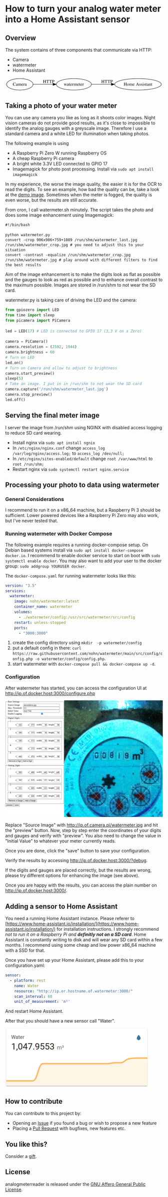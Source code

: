 # How to turn your analog water meter into a Home Assistant sensor

## Overview

The system contains of three components that communicate via HTTP:

* Camera
* watermeter
* Home Assistant

![demo image](overview.svg)

## Taking a photo of your water meter

You can use any camera you like as long as it shoots color images. Night vision cameras do not provide good results, as it's close to impossible to identify the analog gauges with a greyscale image. Therefore I use a standard camera and a white LED for illumination when taking photos. 

The following example is using

* A Raspberry Pi Zero W running Raspberry OS
* A cheap Raspberry Pi camera
* A bright white 3.3V LED connected to GPIO 17
* Imagemagick for photo post processing. Install via ```sudo apt install imagemagick```

In my experience, the worse the image quality, the easier it is for the OCR to read the digits. To see an example, how bad the quality can be, take a look at the [demo image](../src/demo/demo.jpg). Sometimes when the meter is fogged, the quality is even worse, but the results are still accurate.

From cron, I call watermeter.sh minutely. The script takes the photo and does some image enhancement using Imagemagick:

```shell
#!/bin/bash

python watermeter.py
convert -crop 906x906+759+1089 /run/shm/watermeter_last.jpg /run/shm/watermeter_crop.jpg # you need to adjust this to your situation
convert -contrast -equalize /run/shm/watermeter_crop.jpg /run/shm/watermeter.jpg # play around with different filters to find the best results
```

Aim of the image enhancement is to make the digits look as flat as possible and the gauges to look as red as possible and to enhance overall contrast to the maximum possible. Images are stored in /run/shm to not wear the SD card.

watermeter.py is taking care of driving the LED and the camera:

```python
from gpiozero import LED
from time import sleep
from picamera import PiCamera

led = LED(17) # LED is connected to GPIO 17 (3,3 V on a Zero)
    
camera = PiCamera()
camera.resolution = (2592, 1944)
camera.brightness = 60
# Turn on LED
led.on() 
# Turn on Camera and allow to adjust to brightness
camera.start_preview()
sleep(5)
# Take an image. I put in in /run/shm to not wear the SD card
camera.capture('/run/shm/watermeter_last.jpg')
camera.stop_preview()
led.off()
```

## Serving the final meter image

I server the image from /run/shm using NGINX with disabled access logging to reduce SD card wearing.

* Install nginx via ```sudo apt install ngnix```
* In ```/etc/nginx/nginx.conf``` change ```access_log /var/log/nginx/access.log;``` to ```access_log /dev/null;```
* In ```/etc/nginx/sites-enabled/default``` change ```root /var/www/html``` to ```root /run/shm;```
* Restart nginx via ```sudo systemctl restart nginx.service```

## Processing your photo to data using watermeter

### General Considerations

I recommend to run it on a x86_64 machine, but a Raspberry Pi 3 should be sufficient. Lower powered devices like a Raspberry Pi Zero may also work, but I've never tested that.

### Running watermeter with Docker Compose

The following example requires a running docker-compose setup. On Debian based systems install via ```sudo apt install docker-compose docker.io```. I recommend to enable docker service to start on boot with ```sudo systemctl enable docker```. You may also want to add your user to the docker group: ```sudo addgroup YOURUSER docker```.

The ```docker-compose.yaml``` for running watermeter looks like this:

```yaml
version: "3.5"
services:
  watermeter:
    image: nohn/watermeter:latest
    container_name: watermeter
    volumes:
      - ./watermeter/config:/usr/src/watermeter/src/config
    restart: unless-stopped
    ports:
      - "3000:3000"
```

1. create the config directory using ```mkdir  -p watermeter/config```
2. put a default config in there: ```curl https://raw.githubusercontent.com/nohn/watermeter/main/src/config/config.php -o watermeter/config/config.php```.
3. start watermeter with ```docker-compose pull && docker-compose up -d```.

### Configuration

After watermeter has started, you can access the configuration UI at http://ip.of.docker.host:3000/configure.php

![Configuration GUI Screenshot](configure.png)

Replace "Source Image" with http://ip.of.camera.pi/watermeter.jpg and hit the "preview" button. Now, step by step enter the coordinates of your digits and gauges and verify with "preview". You also need to change the value in "Initial Value" to whatever your meter currently reads.

Once you are done, click the "save" button to save your configuration.

Verify the results by accessing http://ip.of.docker.host:3000/?debug.

If the digits and gauges are placed correctly, but the results are wrong, please try different options for enhancing the image (see above).

Once you are happy with the results, you can access the plain number on http://ip.of.docker.host:3000/.

## Adding a sensor to Home Assistant

You need a running Home Assistant instance. Please referer to [https://www.home-assistant.io/installation/](https://www.home-assistant.io/installation/) for installation instructions. I strongly recommend _not to run it on a Raspberry Pi and <b>definitly not on a SD card</b>_. Home Assistant is constantly writing to disk and will wear any SD card within a few months. I recommend using some cheap and low power x86_64 machine with a SSD for that.  

Once you have set up your Home Assistant, please add this to your configuration.yaml: 

```yaml
sensor:
  - platform: rest
    name: Water
    resource: "http://ip.or.hostname.of.watermeter:3000/"
    scan_interval: 60
    unit_of_measurement: 'm³'
```

And restart Home Assistant.

After that you should have a new sensor call "Water".

![Home Assistant Dashboard](hass.png)

## How to contribute

You can contribute to this project by:

* Opening an [Issue](https://github.com/nohn/watermeter/issues) if you found a bug or wish to propose a new feature
* Placing a [Pull Request](https://github.com/nohn/watermeter/pulls) with bugfixes, new features etc.

## You like this?

Consider a [gift](https://www.amazon.de/hz/wishlist/genericItemsPage/3HYH6NR8ZI0WI).

## License

analogmeterreader is released under the [GNU Affero General Public License](LICENSE).
